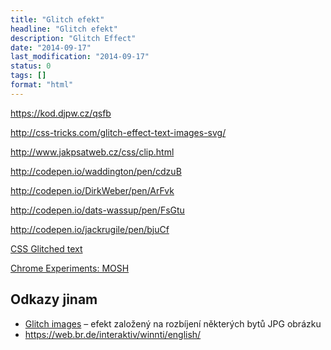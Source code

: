 ```yaml
---
title: "Glitch efekt"
headline: "Glitch efekt"
description: "Glitch Effect"
date: "2014-09-17"
last_modification: "2014-09-17"
status: 0
tags: []
format: "html"
---
```


https://kod.djpw.cz/qsfb

http://css-tricks.com/glitch-effect-text-images-svg/

http://www.jakpsatweb.cz/css/clip.html

http://codepen.io/waddington/pen/cdzuB

http://codepen.io/DirkWeber/pen/ArFvk

http://codepen.io/dats-wassup/pen/FsGtu

http://codepen.io/jackrugile/pen/bjuCf

<a href="http://codepen.io/lbebber/pen/ypgql">CSS Glitched text</a>

<a href="https://www.chromeexperiments.com/experiment/mosh">Chrome Experiments: MOSH</a>


<h2 id="odkazy">Odkazy jinam</h2>

<ul>
  <li><a href="http://snorpey.github.io/jpg-glitch/">Glitch images</a> – efekt založený na rozbíjení některých bytů JPG obrázku</li>
  
  <li><a href="https://web.br.de/interaktiv/winnti/english/">https://web.br.de/interaktiv/winnti/english/</a></li>
</ul>